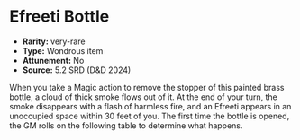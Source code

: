 
# Efreeti Bottle

* **Rarity:** very-rare
* **Type:** Wondrous item
* **Attunement:** No
* **Source:** 5.2 SRD (D&D 2024)


When you take a Magic action to remove the stopper of this painted brass bottle, a cloud of thick smoke flows out of it. At the end of your turn, the smoke disappears with a flash of harmless fire, and an Efreeti appears in an unoccupied space within 30 feet of you. The first time the bottle is opened, the GM rolls on the following table to determine what happens.
